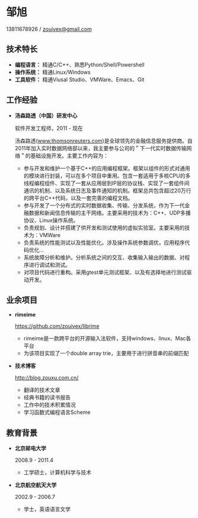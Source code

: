 # 邹旭

13811678926 / zouivex@gmail.com

## 技术特长

*   **编程语言：** 精通C/C++、熟悉Python/Shell/Powershell
*   **操作系统：** 精通Linux/Windows
*   **工具软件：** 精通Viusal Studio、VMWare、Emacs、Git

## 工作经验

*   **汤森路透（中国）研发中心**

    软件开发工程师，2011 - 现在
    
    汤森路透(www.thomsonreuters.com)是全球领先的金融信息服务提供商。自2011年加入实时数据网络部以来，我主要参与公司的＂下一代实时数据传输网络＂的基础设施开发。主要工作内容为：

    - 参与开发和维护一个基于C++的应用编程框架。框架以组件的形式对通用的模块进行封装，可以在多个项目中重用。包含一套适用于多核CPU的多线程编程组件、实现了一套从应用层到IP层的协议栈、实现了一套组件间通讯的机制、以及系统日志及事件通知的机制。框架总共包含超过20万行的跨平台C++代码，以及一套完善的编程文档。
    - 参与开发了一个分布式的实时数据收集、传输、分发系统，作为下一代金融数据和新闻信息传输的主干网络。主要采用的技术为：C++、UDP多播协议、Linux操作系统。
    - 负责规划、设计并搭建了供开发和测试使用的虚拟实验室。主要采用的技术为：VMWare
    - 负责系统的性能测试以及性能优化。涉及操作系统参数调优，应用程序代码优化...
    - 系统故障分析和维护。分析系统之间的交互、收集输入输出的数据、对程序进行调试和测试。
    - 对项目代码进行重构。采用gtest单元测试框架、以及有选择地进行测试驱动开发。

## 业余项目

*   **rimeime**
    
    https://github.com/zouivex/librime

    - rimeime是一款跨平台的开源输入法软件，支持windows、linux、Mac各平台
    - 为该项目实现了一个double array trie，主要用于进行拼音串的前缀匹配

*   **技术博客**
    
    http://blog.zouxu.com.cn/

    - 翻译的技术文章
    - 经典书籍的读书报告
    - 工作中的技术积累情况
    - 学习函数式编程语言Scheme

## 教育背景

*   **北京邮电大学**

    2008.9 - 2011.4

    - 工学硕士，计算机科学与技术

*   **北京航空航天大学**

    2002.9 - 2006.7

    - 学士，英语语言文学

